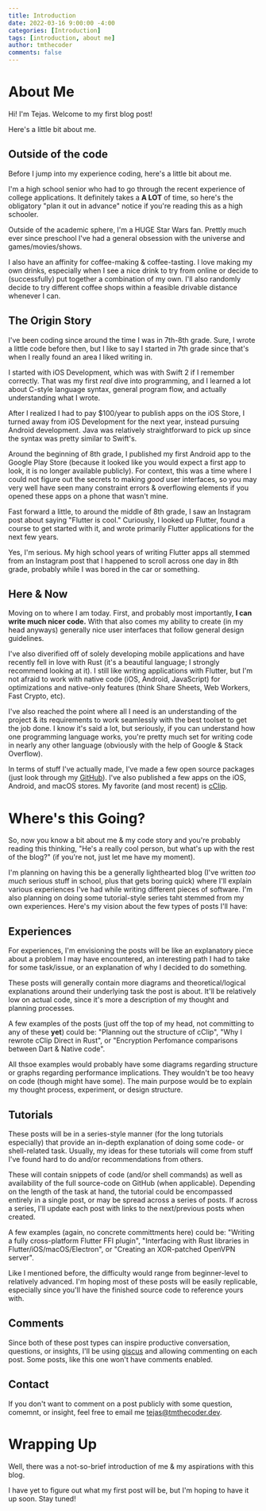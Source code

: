 ```yaml
---
title: Introduction
date: 2022-03-16 9:00:00 -4:00
categories: [Introduction]
tags: [introduction, about me]
author: tmthecoder
comments: false
---
```


# About Me

Hi! I'm Tejas. Welcome to my first blog post!

Here's a little bit about me.

## Outside of the code

Before I jump into my experience coding, here's a little bit about me.

I'm a high school senior who had to go through the recent experience of college applications. It definitely takes a **A LOT** of time, so here's the obligatory "plan it out in advance" notice if you're reading this as a high schooler.

Outside of the academic sphere, I'm a HUGE Star Wars fan. Prettly much ever since preschool I've had a general obsession with the universe and games/movies/shows.

I also have an affinity for coffee-making & coffee-tasting. I love making my own drinks, especially when I see a nice drink to try from online or decide to (successfully) put together a combination of my own. I'll also randomly decide to try different coffee shops within a feasible drivable distance whenever I can.

## The Origin Story

I've been coding since around the time I was in 7th-8th grade. Sure, I wrote a little code before then, but I like to say I started in 7th grade since that's when I really found an area I liked writing in.

I started with iOS Development, which was with Swift 2 if I remember correctly. That was my first _real_ dive into programming, and I learned a lot about C-style language syntax, general program flow, and actually understanding what I wrote.

After I realized I had to pay $100/year to publish apps on the iOS Store, I turned away from iOS Development for the next year, instead pursuing Android development. Java was relatively straightforward to pick up since the syntax was pretty similar to Swift's.

Around the beginning of 8th grade, I published my first Android app to the Google Play Store (because it looked like you would expect a first app to look, it is no longer available publicly). For context, this was a time where I could not figure out the secrets to making _good_ user interfaces, so you may very well have seen many constraint errors & overflowing elements if you opened these apps on a phone that wasn't mine.

Fast forward a little, to around the middle of 8th grade, I saw an Instagram post about saying "Flutter is cool." Curiously, I looked up Flutter, found a course to get started with it, and wrote primarily Flutter applications for the next few years.

Yes, I'm serious. My high school years of writing Flutter apps all stemmed from an Instagram post that I happened to scroll across one day in 8th grade, probably while I was bored in the car or something.

## Here & Now

Moving on to where I am today. First, and probably most importantly, **I can write much nicer code.** With that also comes my ability to create (in my head anyways) generally nice user interfaces that follow general design guidelines.

I've also diverified off of solely developing mobile applications and have recently fell in love with Rust (it's a beautiful language; I strongly recommend looking at it). I still like writing applications with Flutter, but I'm not afraid to work with native code (iOS, Android, JavaScript) for optimizations and native-only features (think Share Sheets, Web Workers, Fast Crypto, etc).

I've also reached the point where all I need is an understanding of the project & its requirements to work seamlessly with the best toolset to get the job done. I know it's said a lot, but seriously, if you can understand how one programming language works, you're pretty much set for writing code in nearly any other language (obviously with the help of Google & Stack Overflow).

In terms of stuff I've actually made, I've made a few open source packages (just look through my [GitHub](https://github.com/tmthecoder)). I've also published a few apps on the iOS, Android, and macOS stores. My favorite (and most recent) is [cClip](https://cclip.app/).

# Where's this Going?

So, now you know a bit about me & my code story and you're probably reading this thinking, "He's a really cool person, but what's up with the rest of the blog?" (if you're not, just let me have my moment).

I'm planning on having this be a generally lighthearted blog (I've written _too much_ serious stuff in school, plus that gets boring quick) where I'll explain various experiences I've had while writing different pieces of software. I'm also planning on doing some tutorial-style series taht stemmed from my own experiences. Here's my vision about the few types of posts I'll have:

## Experiences

For experiences, I'm envisioning the posts will be like an explanatory piece about a problem I may have encountered, an interesting path I had to take for some task/issue, or an explanation of why I decided to do something.

These posts will generally contain more diagrams and theoretical/logical explanations around their underlying task the post is about. It'll be relatively low on actual code, since it's more a description of my thought and planning processes.

A few examples of the posts (just off the top of my head, not committing to any of these __yet__) could be: "Planning out the structure of cClip", "Why I rewrote cClip Direct in Rust", or "Encryption Perfomance comparisons between Dart & Native code".

All thsoe examples would probably have some diagrams regarding structure or graphs regarding performance implications. They wouldn't be too heavy on code (though might have some). The main purpose would be to explain my thought process, experiment, or design structure.

## Tutorials

These posts will be in a series-style manner (for the long tutorials especially) that provide an in-depth explanation of doing some code- or shell-related task. Usually, my ideas for these tutorials will come from stuff I've found hard to do and/or recommendations from others.

These will contain snippets of code (and/or shell commands) as well as availability of the full source-code on GitHub (when applicable). Depending on the length of the task at hand, the tutorial could be encompassed entirely in a single post, or may be spread across a series of posts. If across a series, I'll update each post with links to the next/previous posts when created.

A few examples (again, no concrete committments here) could be: "Writing a fully cross-platform Flutter FFI plugin", "Interfacing with Rust libraries in Flutter/iOS/macOS/Electron", or "Creating an XOR-patched OpenVPN server".

Like I mentioned before, the difficulty would range from beginner-level to relatively advanced. I'm hoping most of these posts will be easily replicable, especially since you'll have the finished source code to reference yours with.

## Comments

Since both of these post types can inspire productive conversation, questions, or insights, I'll be using [giscus](https://github.com/giscus/giscus) and allowing commenting on each post. Some posts, like this one won't have comments enabled.

## Contact

If you don't want to comment on a post publicly with some question, comemnt, or insight, feel free to email me [tejas@tmthecoder.dev](mailto://tejas@tmthecoder.dev).

# Wrapping Up

Well, there was a not-so-brief introduction of me & my aspirations with this blog.

I have yet to figure out what my first post will be, but I'm hoping to have it up soon. Stay tuned!
